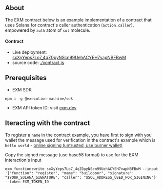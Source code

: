 ## About
The EXM contract below is an example implementation of a contract that uses Solana for contract's caller authentication (`action.caller`), empowered by `auth` atom of `sol` molecule.

#### Contract
- Live deployment: [sxXyYeps7Lo7_4qZ0pyNScn99UehACYEH7vapNBFBwM](https://api.exm.dev/read/sxXyYeps7Lo7_4qZ0pyNScn99UehACYEH7vapNBFBwM)
- source code: [./contract.js](./contract.js)

## Prerequisites

- EXM SDK
```console
npm i -g @execution-machine/sdk
```

- EXM API token ID: visit [exm.dev](https://exm.dev)

## Iteracting with the contract
To register a `name` in the contract example, you have first to sign with you wallet the message used for verification in the contract's example which is `hello world` - [online signing (untrusted, use burner wallet)](https://amacar.github.io/solana-tools/#sign-message)

Copy the signed message (use base58 format) to use for the EXM interaction's input

```console
exm function:write sxXyYeps7Lo7_4qZ0pyNScn99UehACYEH7vapNBFBwM --input '{"function": "register", "name": "buildooor", "signature": "$YOUR_SOLANA_SIGNATURE", "caller": "$SOL_ADDRESS_USED_FOR_SIGINING"}' --token EXM_TOKEN_ID
```
